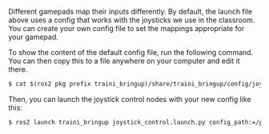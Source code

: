 Different gamepads map their inputs differently. By default, the launch file above uses a config that works with the joysticks we use in the classroom. You can create your own config file to set the mappings appropriate for your gamepad.

To show the content of the default config file, run the following command. You can then copy this to a file anywhere on your computer and edit it there.

```bash
$ cat $(ros2 pkg prefix traini_bringup)/share/traini_bringup/config/joystick_parameters.yaml
```

Then, you can launch the joystick control nodes with your new config like this:

```bash
$ ros2 launch traini_bringup joystick_control.launch.py config_path:=/path/to/your/config/file.yaml
```